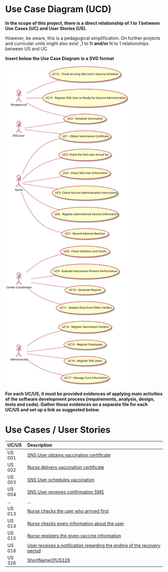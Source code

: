 # Use Case Diagram (UCD)

**In the scope of this project, there is a direct relationship of _1 to 1_ between Use Cases (UC) and User Stories (US).**

However, be aware, this is a pedagogical simplification. On further projects and curricular units might also exist _1 to N **and/or** N to 1 relationships between US and UC.

**Insert below the Use Case Diagram in a SVG format**

![Use Case Diagram](UCD.svg)


**For each UC/US, it must be provided evidences of applying main activities of the software development process (requirements, analysis, design, tests and code). Gather those evidences on a separate file for each UC/US and set up a link as suggested below.**

# Use Cases / User Stories
| UC/US  | Description                                               |                   
|:----|:----------------------------------------------------------|
| US 001 | [SNS User obtains vaccination certificate](US001.md)      |
| US 002 | [Nurse delivers vaccination certificate](US002.md)        |
| US 003 | [SNS User schedules vaccination](US003.md)                |
| US 004 | [SNS User receives confirmation SMS](US004.md)            |
| ... | ...                                                       |
| US 013 | [Nurse checks the user who arrived first](US013.md)       |
| US 014 | [Nurse checks every information about the user](US014.md) |
| US 015 | [Nurse registers the given vaccine information](US015.md) |
| US 016 | [User receives a notification regarding the ending of the recovery period](US016.md) |
| US 326 | [ShortNameOfUS326](US326.md)                              |
